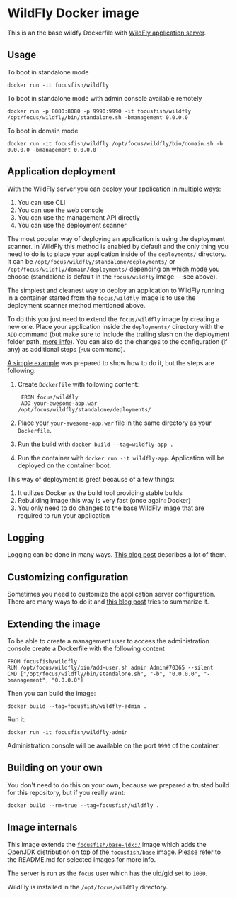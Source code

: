 # WildFly Docker image

This is an the base wildfy Dockerfile with [WildFly application server](http://wildfly.org/).

## Usage

To boot in standalone mode

    docker run -it focusfish/wildfly
    
To boot in standalone mode with admin console available remotely

    docker run -p 8080:8080 -p 9990:9990 -it focusfish/wildfly /opt/focus/wildfly/bin/standalone.sh -bmanagement 0.0.0.0

To boot in domain mode

    docker run -it focusfish/wildfly /opt/focus/wildfly/bin/domain.sh -b 0.0.0.0 -bmanagement 0.0.0.0

## Application deployment

With the WildFly server you can [deploy your application in multiple ways](https://docs.jboss.org/author/display/WFLY8/Application+deployment):

1. You can use CLI
2. You can use the web console
3. You can use the management API directly
4. You can use the deployment scanner

The most popular way of deploying an application is using the deployment scanner. In WildFly this method is enabled by default and the only thing you need to do is to place your application inside of the `deployments/` directory. It can be `/opt/focus/wildfly/standalone/deployments/` or `/opt/focus/wildfly/domain/deployments/` depending on [which mode](https://docs.jboss.org/author/display/WFLY8/Operating+modes) you choose (standalone is default in the `focus/wildfly` image -- see above).

The simplest and cleanest way to deploy an application to WildFly running in a container started from the `focus/wildfly` image is to use the deployment scanner method mentioned above.

To do this you just need to extend the `focus/wildfly` image by creating a new one. Place your application inside the `deployments/` directory with the `ADD` command (but make sure to include the trailing slash on the deployment folder path, [more info](https://docs.docker.com/reference/builder/#add)). You can also do the changes to the configuration (if any) as additional steps (`RUN` command).  

[A simple example](https://github.com/goldmann/wildfly-docker-deployment-example) was prepared to show how to do it, but the steps are following:

1. Create `Dockerfile` with following content:

        FROM focus/wildfly
        ADD your-awesome-app.war /opt/focus/wildfly/standalone/deployments/
2. Place your `your-awesome-app.war` file in the same directory as your `Dockerfile`.
3. Run the build with `docker build --tag=wildfly-app .`
4. Run the container with `docker run -it wildfly-app`. Application will be deployed on the container boot.

This way of deployment is great because of a few things:

1. It utilizes Docker as the build tool providing stable builds
2. Rebuilding image this way is very fast (once again: Docker)
3. You only need to do changes to the base WildFly image that are required to run your application

## Logging

Logging can be done in many ways. [This blog post](https://goldmann.pl/blog/2014/07/18/logging-with-the-wildfly-docker-image/) describes a lot of them.

## Customizing configuration

Sometimes you need to customize the application server configuration. There are many ways to do it and [this blog post](https://goldmann.pl/blog/2014/07/23/customizing-the-configuration-of-the-wildfly-docker-image/) tries to summarize it.

## Extending the image

To be able to create a management user to access the administration console create a Dockerfile with the following content

    FROM focusfish/wildfly
    RUN /opt/focus/wildfly/bin/add-user.sh admin Admin#70365 --silent
    CMD ["/opt/focus/wildfly/bin/standalone.sh", "-b", "0.0.0.0", "-bmanagement", "0.0.0.0"]

Then you can build the image:

    docker build --tag=focusfish/wildfly-admin .

Run it:

    docker run -it focusfish/wildfly-admin

Administration console will be available on the port `9990` of the container.

## Building on your own

You don't need to do this on your own, because we prepared a trusted build for this repository, but if you really want:

    docker build --rm=true --tag=focusfish/wildfly .

## Image internals 
This image extends the [`focusfish/base-jdk:7`](https://github.com/FocusFish/docker/tree/master/jdk) image which adds the OpenJDK distribution on top of the [`focusfish/base`](https://github.com/FocusFish/docker/tree/master/base) image. Please refer to the README.md for selected images for more info.

The server is run as the `focus` user which has the uid/gid set to `1000`.

WildFly is installed in the `/opt/focus/wildfly` directory.



